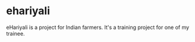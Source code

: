 # ehariyali
eHariyali is a project for Indian farmers. It's a training project for one of my trainee.
